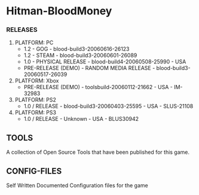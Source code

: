 # Hitman-BloodMoney

### RELEASES

1. PLATFORM: PC
   - 1.2	- GOG - blood-build3-20060616-26123
   - 1.2	- STEAM - blood-build3-20060601-26089
   - 1.0 - PHYSICAL RELEASE - blood-build4-20060508-25990 - USA		
   - PRE-RELEASE	(DEMO) - RANDOM MEDIA RELEASE - blood-build3-20060517-26039
2. PLATFORM: Xbox
   - PRE-RELEASE	(DEMO) - toolsbuild-20060112-21662 - USA - IM-32983
3. PLATFORM: PS2
   - 1.0 / RELEASE - blood-build3-20060403-25595 - USA - SLUS-21108
4. PLATFORM: PS3
   - 1.0 / RELEASE - Unknown - USA - BLUS30942

## TOOLS
A collection of Open Source Tools that have been published for this game.

## CONFIG-FILES
Self Written Documented Configuration files for the game

